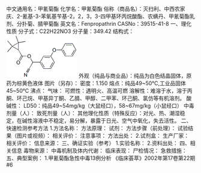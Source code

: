 中文通用名：甲氰菊酯
化学名：甲氰菊酯
俗称（商品名）：灭扫利、中西农家庆、2-氰基-3-苯氧基苄基-2，2，3，3-四甲基环丙烷酸酯、农螨丹、甲氰菊酯乳剂、分扑菊、腈甲菊酯 
英文名：Fenpropathrin 
CASNo：39515-41-8
一、理化性质
分子式：C22H22NO3
分子量：349.42
结构式：![结构式](./assets/duwu/甲氰菊酯/@0结构式.gif)
外观（纯品与商业品）：纯品为白色结晶固体，原药为棕黄色液体
图片（另存）：
密度：1.150
熔点：纯品49~50℃,工业品固体45~50℃
沸点：
气味：
可燃性：遇明火、高温可燃
溶解性：难溶于水，溶于丙酮、环己烷、甲基异丁酮、乙腈、甲醇、二甲苯、环己酮、氯仿等有机溶剂。 
酸碱性：
LD50：纯品49~54mg/kg（大鼠经口），58~67mg/kg（小鼠经口）
中毒剂量（人）：
致死剂量（人）：
其他理化性质（特殊反应）：对光、热、潮湿稳定，在碱性溶液中不稳定，易分解，暴露于日光、空气中氧化，失去活性。
二、快速检测参考方法
1.方法名称：
方法原理：
试剂：
方法步骤（前处理）：
试验结果（图片或视频）：
相关评价：
注意事项：
方法出处：
2.试剂盒：
生产厂家：
相关评价：
信息来源：
三、确证实验（参考）
1.实验名称：
2.资料出处：
四、相关信息
毒物来源：
中毒机制及体内代谢：
临床表现：
尸检情况：
急救措施：
五、典型案例：
1.甲氰菊酯急性中毒13例分析 《临床荟萃》2002年第17卷第22期 #6 

